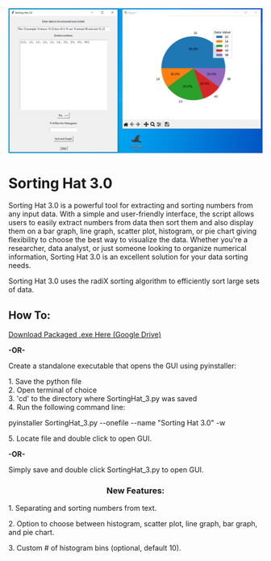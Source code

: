 <img src="SortingHat_cover3.png">
<h1>Sorting Hat 3.0</h1>

<p>Sorting Hat 3.0 is a powerful tool for extracting and sorting numbers from any input data. With a simple and user-friendly interface, the script allows users to easily extract numbers from data then sort them and also display them on a bar graph, line graph, scatter plot, histogram, or pie chart giving flexibility to choose the best way to visualize the data. Whether you're a researcher, data analyst, or just someone looking to organize numerical information, Sorting Hat 3.0 is an excellent solution for your data sorting needs.</p>

<p>Sorting Hat 3.0 uses the radiX sorting algorithm to efficiently sort large sets of data.</p>

<h2>How To: </h2>

<a href="https://drive.google.com/file/d/1Gxk6uAqsz7D6W7_r0uVNlCHnNFavWR4m/view?usp=sharing">Download Packaged .exe Here (Google Drive)<a/>
<p><b>-OR-</b></p>

<p>Create a standalone executable that opens the GUI using pyinstaller:</p>
   
   <p>
   1. Save the python file<br>
   2. Open terminal of choice<br>
   3. 'cd' to the directory where SortingHat_3.py was saved<br>
   4. Run the following command line:<br> 
     <p> pyinstaller SortingHat_3.py --onefile --name "Sorting Hat 3.0" -w </p>
   5. Locate file and double click to open GUI.
   </p>
   
<p><b>-OR-</b></p>
   <p>Simply save and double click SortingHat_3.py to open GUI.</p>
<h3 style="text-align: center">New Features:</h3>
<p>1. Separating and sorting numbers from text.</p>
<p>2. Option to choose between histogram, scatter plot, line graph, bar graph, and pie chart.</p>
<p>3. Custom # of histogram bins (optional, default 10).</p>
